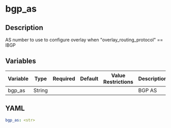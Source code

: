 # bgp_as

## Description

AS number to use to configure overlay when "overlay_routing_protocol" == IBGP

## Variables

| Variable | Type | Required | Default | Value Restrictions | Description |
| -------- | ---- | -------- | ------- | ------------------ | ----------- |
| bgp_as | String |  |  |  | BGP AS |

## YAML

```yaml
bgp_as: <str>
```